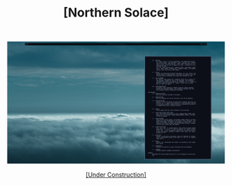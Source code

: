 <h1 align="center"> [Northern Solace] </h1> <br>
<p align="center">
  <a href="https://gitpoint.co/">
    <img alt="TBA" title="TBA" src="https://github.com/ksnxyz/.dotfiles/blob/main/TBA.png"
  </a>
</p>

<p align="center">
  [Under Construction]
</p>
